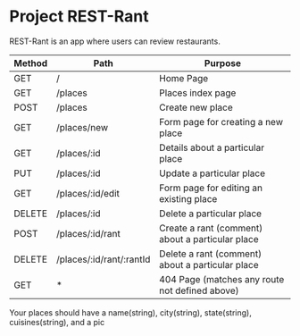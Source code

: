 # Project REST-Rant

REST-Rant is an app where users can review restaurants.

| Method     | Path |   Purpose |
| ---      | ---       | ---    |
| GET |    /      |      Home Page  |
| GET     |    /places     |    Places index page    |        
|    POST      |    /places       |  Create new place      |
|    GET      |      /places/new     |    Form page for creating a new place    |
|    GET      |     /places/:id      |    Details about a particular place   |
|       PUT   |      /places/:id     |   Update a particular place     |
|     GET     |      /places/:id/edit      |   Form page for editing an existing place    |
|     DELETE     |      /places/:id       |    Delete a particular place    |
|     POST     |       /places/:id/rant    |    Create a rant (comment) about a particular place    |
|      DELETE    |      /places/:id/rant/:rantId     |    Delete a rant (comment) about a particular place    |
|    GET      |    *       |    404 Page (matches any route not defined above)    |


Your places should have a name(string), city(string), state(string), cuisines(string), and a pic

